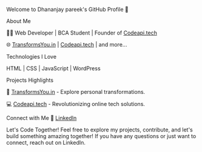 Welcome to Dhananjay pareek's GitHub Profile 👋

About Me

👨‍💻 Web Developer | BCA Student | Founder of [Codeapi.tech](https://codeapi.tech/)

🌐 [TransformsYou.in](https://www.transformsyou.in/) | [Codeapi.tech](https://codeapi.tech/) | and more...

Technologies I Love

HTML | CSS | JavaScript | WordPress

Projects Highlights

🚀 [TransformsYou.in](https://www.transformsyou.in/) - Explore personal transformations.

💻 [Codeapi.tech](https://codeapi.tech/) - Revolutionizing online tech solutions.

Connect with Me
🔗 [LinkedIn](https://www.linkedin.com/in/dhananjay-pareek-a9790b221)

Let's Code Together!
Feel free to explore my projects, contribute, and let's build something amazing together! If you have any questions or just want to connect, reach out on LinkedIn.
